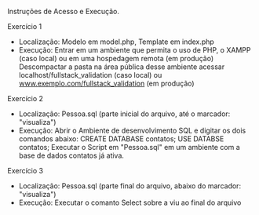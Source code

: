 Instruções de Acesso e Execução.

Exercício 1
- Localização: Modelo em model.php, Template em index.php
- Execução:
	 Entrar em um ambiente que permita o uso de PHP, o XAMPP (caso local) ou em uma hospedagem remota (em produção)
	 Descompactar a pasta na área pública desse ambiente
	 acessar localhost/fullstack_validation (caso local) ou www.exemplo.com/fullstack_validation (em produção)

Exercício 2
- Localização: Pessoa.sql (parte inicial do arquivo, até o marcador: "visualiza")
- Execução:
	 Abrir o Ambiente de desenvolvimento SQL e digitar os dois comandos abaixo:
	 CREATE DATABASE contatos;
	 USE DATABSE contatos;
	 Executar o Script em "Pessoa.sql" em um ambiente com a base de dados contatos já ativa.

Exercício 3
- Localização: Pessoa.sql (parte final do arquivo, abaixo do marcador: "visualiza")
- Execução:
	 Executar o comanto Select sobre a viu ao final do arquivo